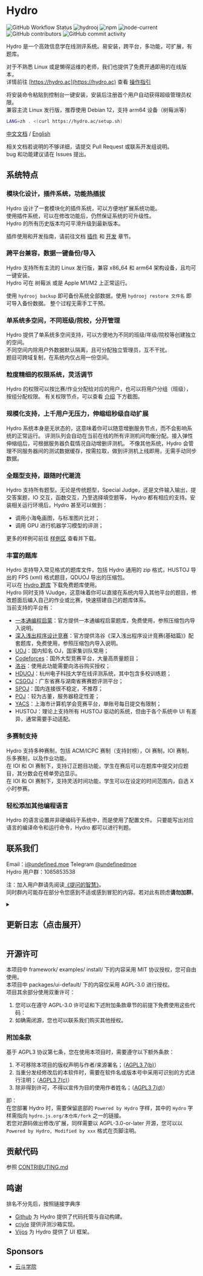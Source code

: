 # Hydro

![GitHub Workflow Status](https://img.shields.io/github/actions/workflow/status/hydro-dev/hydro/build.yml?branch=master)
![hydrooj](https://img.shields.io/npm/dm/hydrooj)
![npm](https://img.shields.io/npm/v/hydrooj?label=hydrooj)
![node-current](https://img.shields.io/node/v/hydrooj)
![GitHub contributors](https://img.shields.io/github/contributors/hydro-dev/Hydro)
![GitHub commit activity](https://img.shields.io/github/commit-activity/y/hydro-dev/Hydro)

Hydro 是一个高效信息学在线测评系统。易安装，跨平台，多功能，可扩展，有题库。

对于不熟悉 Linux 或是懒得运维的老师，我们也提供了免费开通即用的在线版本，  
详情前往 [https://hydro.ac](https://hydro.ac) 查看 [操作指引](https://hydro.ac/discuss/6172ceeed850d38c79ae18f9)  

将安装命令粘贴到控制台一键安装，安装后注册首个用户自动获得超级管理员权限。  
兼容主流 Linux 发行版，推荐使用 Debian 12，支持 arm64 设备（树莓派等）

```sh
LANG=zh . <(curl https://hydro.ac/setup.sh)
```

[中文文档](https://hydro.js.org/) / [English](./README-EN.md)  

相关文档若说明的不够详细，请提交 Pull Request 或联系开发组说明。  
bug 和功能建议请在 Issues 提出。  

## 系统特点

### 模块化设计，插件系统，功能热插拔

Hydro 设计了一套模块化的插件系统，可以方便地扩展系统功能。  
使用插件系统，可以在修改功能后，仍然保证系统的可升级性。  
Hydro 的所有历史版本均可平滑升级到最新版本。  

插件使用和开发指南，请前往文档 [插件](https://docs.hydro.ac/plugins/) 和 [开发](https://docs.hydro.ac/dev/typescript/) 章节。

### 跨平台兼容，数据一键备份/导入

Hydro 支持所有主流的 Linux 发行版，兼容 x86_64 和 arm64 架构设备，且均可一键安装。  
Hydro 可在 树莓派 或是 Apple M1/M2 上正常运行。

使用 `hydrooj backup` 即可备份系统全部数据，使用 `hydrooj restore 文件名` 即可导入备份数据。
整个过程无需手工干预。

### 单系统多空间，不同班级/院校，分开管理

Hydro 提供了单系统多空间支持，可以方便地为不同的班级/年级/院校等创建独立的空间。  
不同空间内除用户外数据默认隔离，且可分配独立管理员，互不干扰。  
题目可跨域复制，在系统内仅占用一份空间。

### 粒度精细的权限系统，灵活调节

Hydro 的权限可以按比赛/作业分配给对应的用户，也可以将用户分组（班级），按组分配权限。
有关权限节点，可以查看 [介绍](https://docs.hydro.ac/docs/) 下方截图。

### 规模化支持，上千用户无压力，伸缩组秒级自动扩展

Hydro 系统本身是无状态的，这意味着你可以随意增删服务节点，而不会影响系统的正常运行。
评测队列会自动在当前在线的所有评测机间均衡分配。接入弹性伸缩组后，可根据服务器负载情况自动增删评测机。
不像其他系统，Hydro 会管理不同服务器间的测试数据缓存，按需拉取，做到评测机上线即用，无需手动同步数据。

### 全题型支持，跟随时代潮流

Hydro 支持所有题型。无论是传统题型，Special Judge，还是文件输入输出，提交答案题，IO 交互，函数交互，乃至选择填空题等，
Hydro 都有相应的支持。安装相关运行环境后，Hydro 甚至可以做到：

- 调用小海龟画图，与标准图片比对；
- 调用 GPU 进行机器学习模型的评测；

更多的样例可前往 [样例区](https://hydro.ac/d/system_test/) 查看并下载。

### 丰富的题库

Hydro 支持导入常见格式的题库文件，包括 Hydro 通用的 zip 格式，HUSTOJ 导出的 FPS (xml) 格式题目，QDUOJ 导出的压缩包。  
可以在 [Hydro 题库](https://hydro.ac/d/tk/p) 下载免费题库使用。  
Hydro 同时支持 VJudge，这意味着你可以直接在系统内导入其他平台的题目，修改题面后编入自己的作业或比赛，快速搭建自己的题库体系。  
当前支持的平台有：  

- [一本通编程启蒙](https://hydro.ac/ybtbas.zip)：官方提供一本通编程启蒙题库，免费使用，参照压缩包内导入说明。
- [深入浅出程序设计竞赛](https://hydro.ac/srqc.zip)：官方提供洛谷《深入浅出程序设计竞赛(基础篇)》配套题库，免费使用，参照压缩包内导入说明。
- [UOJ](https://uoj.ac)：国内知名 OJ，国家集训队常用；
- [Codeforces](https://codeforces.com)：国外大型竞赛平台，大量高质量题目；
- [洛谷](https://www.luogu.com.cn)：使用此功能需要向洛谷购买授权；
- [HDUOJ](https://acm.hdu.edu.cn)：杭州电子科技大学在线评测系统，其中包含多校训练题；
- [CSGOJ](https://cpc.csgrandeur.cn)：广东省赛与湖南省赛赛题评测平台；
- [SPOJ](https://www.spoj.com)：国内连接很不稳定，不推荐；
- [POJ](https://poj.org)：较为古董，服务器稳定性差；
- [YACS](https://iai.sh.cn)：上海市计算机学会竞赛平台，单账号每日提交有限制；
- HUSTOJ：理论上支持所有 HUSTOJ 驱动的系统，但由于各个系统中 UI 有差异，通常需要手动适配。

### 多赛制支持

Hydro 支持多种赛制，包括 ACM/ICPC 赛制（支持封榜），OI 赛制，IOI 赛制，乐多赛制，以及作业功能。  
在 IOI 和 OI 赛制下，支持订正题目功能，学生在赛后可以在题库中提交对应题目，其分数会在榜单旁边显示。  
在 IOI 和 OI 赛制下，支持灵活时间功能，学生可以在设定的时间范围内，自选 X 小时参赛。  

### 轻松添加其他编程语言

Hydro 的语言设置并非硬编码于系统中，而是使用了配置文件。
只要能写出对应语言的编译命令和运行命令，Hydro 都可以进行判题。

## 联系我们

Email：i@undefined.moe
Telegram [@undefinedmoe](https://t.me/undefinedmoe)  
Hydro 用户群：1085853538  

注：加入用户群请先阅读[《提问的智慧》](https://github.com/ryanhanwu/How-To-Ask-Questions-The-Smart-Way/blob/main/README-zh_CN.md)。  
同时群内可能存在部分令您感到不适或感到冒犯的内容。若对此有顾虑**请勿加群**。

<details>
<summary><h2>更新日志（点击展开）</h2></summary>

## UI 4.54.1

- ui: 修复 view-transitions
- onlyoffice: 支持处理 PDF 文件
- ui: markdown 支持显示代码行号
- ui: 支持扩展 richmedia 功能
- ui: 支持嵌入优酷视频
- ui: 移除部分页面组件多余的横向滚动条

### Hydro 4.15.0 / UI 4.54.0

- core: 修复题解投票数量计算
- ui: 优化暗色模式 404 页图片
- ui: 点击展开编译信息
- ui: 修复比赛计分板关注用户
- core: ProblemModel.import: 支持 delSource 选项
- ui: 修复生成测试数据实时推送
- prom-client: 上报状态至控制台
- core: oauth: 支持固定用户名
- utils: 支持查找 nix 安装的 pm2
- ui: 优化比赛页题目导航
- ui: 弃用 monacoTheme 选项
- ui: markdown 编辑器支持暗色模式
- framework: 优化堆栈追踪
- core: oplog: 记录访问路径
- migrate: 加长超时时间
- vjudge: 修复 yacs 导致系统崩溃的问题
- sonic: 支持按题目 ID 搜索题目
- core: 修复导入用户时若含小组会覆盖原有小组设置的问题

### Hydro 4.14.1 / UI 4.53.2
- core: 修复分数泄露
- core: 优化错误堆栈
- core: UserModel.getListForRender: 支持额外字段
- core: ProblemModel.import: 合并参数为导入选项
- ui: 启用 view-transistions

### Hydro 4.14.0 / UI 4.53.1
- core: 修复能够越权查看隐藏题目的问题 [security]
- ui: 优化提交记录详情富文本展示
- ui: 支持头像缓存
- ui: 禁止文本越界显示
- vjudge: codeforces: 优化提交 ID 获取
- ui: 默认禁用 sentry
- core: 支持隐藏训练左侧用户栏
- core: cli: 支持 eval
- ui: 添加实验性 speculation rules 支持
- core: 修复训练参加人数计数

### Hydro 4.13.4 / UI 4.52.3
- framework: 修复 404 返回页
- ui: 优化用户权限页布局
- vjudge: codeforces: 优化 katex 显示
- core: cli: 修复 script 加载顺序
- install: 默认禁用 yarn 更新检查
- core: 添加 contest/edit 和 contest/del 钩子
- ui: 支持展开测试点详情
- core: 修复 IOI 赛制封榜
- core: 修复缓存文件不会删除的问题
- core: 导入题目时显示进度
- ui: 修复含空格标签的筛选

### Hydro 4.13.2 / UI 4.52.0
- a11y: 优化网页测性能测试输出顺序
- ui: 使用新 markdown 编辑器
- core: 优化计分板逻辑
- ui: 将缓存移至 IndexedDB
- core: 转写 migration 为服务
- ui: 优化 safari 浏览器兼容
- core: 修复题目 maintainer 字段
- judge: 支持 pretest 中使用文件 IO
- vjudge: codeforces: 添加检查是否提交成功

### Hydro 4.13.0 / UI 4.51.0
- ui: 添加 sentry
- core&ui: 支持显示当前编译器版本
- core: 数据库索引优化
- core: 文件复制使用软链接
- a11y: 添加性能测试工具
- utils: 支持识别大写文件扩展名
- ui: 优化下拉菜单样式
- core: 优化页面标题
- register: 支持从文件读取原 sourcemap
- ui: 修复站内消息推送
- ui: ranking 页面添加说明
- ui: 添加生成测试数据提示
- framework: 从 core 解离
- core: loader: 支持多 profile 切换
- ui: 修复比赛计分板选手组显示
- core: 重设比赛分数时自动重算分数

本版本同时引入下述插件 API 修改：

- 移除了 app/load/${category} 钩子
- 移除了 ctx.app (请使用 ctx.root)
- 移除了 ctx.options (请使用 ctx.root.config)
- serializer: 移除 showDisplayName 参数
- 移除了 loader.addScript, loader.addon 函数
- 移除了 Hydro.module.render (请使用 ctx.server.registerRenderer)
- 移除了 lib/paginate 和 lib/rank (请使用 db.paginate 和 db.ranked)

### Hydro 4.12.3 / UI 4.50.2
- core: 将 API 模块移入 service
- core: 比赛时提交被 hack 不触发整体重测
- core: 将添加 pid match 的逻辑移入搜索中
- ui: 修正 cssFilter
- judge: builtin: 维护 callback 顺序
- core: 优化邮件地址处理
- ui: 显示提交记录长度
- migrate: 支持仅为冲突用户设置随机邮件地址
- core&ui: 支持自动整理 hack 输入
- elastic: 优化模糊搜索
- ui: 修复客观题中多选题载入答案出错的问题
- core: 修复 hack 按钮

### Hydro 4.12.0 / UI 4.50.0
- core: 添加题目统计页
- core: 在记录详情页显示测评进度
- core: problem_list: 允许 hook 修改排序逻辑
- migrate: 添加 poj 支持
- core: api: 支持查询 rpInfo 与 avatarUrl
- ui: 允许禁用 timeago
- core: 修复 IOI(strict) 下取消成绩
- ui: 比赛计分板中高亮自己与关注的用户
- core: 修正比赛榜单 AC 量计算
- core: 禁止重测自测提交
- ui: 优化讨论编辑历史显示
- core: 登录/注册后返回当前的 UserContext
- core: 修复比赛计分板导出的 PERM_VIEW_DISPLAYNAME 检查
- ui: 修复 domain_user 选择框的默认值
- ui: 修复客观题加载上次答案
- core: 重置密码时自动禁用 2FA
- core: import: 题目包导入时支持导入题解和标程
- core: 性能优化和漏洞修复

### Hydro 4.11.2 / UI 4.49.8
- core: 支持给比赛题目设置分数倍率 (#765)
- workspace: 升级 ts 版本至 5.4.3
- core: ws: 处理 JSON 解析异常
- core: 允许向作业中上传文件 (#755)
- ui: 在比赛管理页显示赛题的题目标签
- judge: 修复部分情况下客观题返回结果异常的问题 (#770)
- ui: 在 `mdInline` 中禁用部分标签 (#767)
- core: 添加 R 语言和 cpp20 支持
- ui: 在评测记录页显示峰值耗时
- core: 修复比赛管理员无法查看代码的问题 (#764)
- judge: 提供 `hydrojudge terminal` 入口 (#725)
- core: 支持从 `/nix/store` 加载插件
- core: 添加 `contest/list` 钩子
- judge: vj4 支持
- ui: 修复评测设置面板 testlib 选择 (#762)
- fps-importer: 支持设置大小限制
- core: 添加 `PERM_VIEW_RECORD` 权限组 (#753)
- core: 修复未登录可以查看比赛公告的问题 (#756)
- ui: 允许使用 Enter 键提交 2FA (#752)
- core: 优化训练参与成员列表 (#750)
- core&ui: 其他性能优化和漏洞修复

### Hydro 4.11.0 / UI 4.49.6
- core: 升级至 cordis@3
- core: 优化 katex 处理
- core: 添加 monitor/collect 钩子
- judge: 修复 analysis
- judge: 修复独立评测机首次同步测试数据错误的问题
- migrate: 优化 hustoj 导入
- ui: 修复部分区域 katex 错误渲染的问题

### Hydro 4.10.7 / UI 4.49.5
- core: 优化比赛成绩版按照小组筛选
- core: inject -> injectUI
- core: 修复一处内存泄漏
- ui: 支持 `/record?nopush=1`
- judge: 修复错误的测试数据被缓存的问题 (#726)
- judge: 比赛时不显示 `RuntimeError` 详情
- core: 比赛中题目文件跳过 PERM_VIEW_PROBLEM 检查

### Hydro 4.10.5 / UI 4.49.4

- judge: 性能优化 (thanks @criyle)
- utils: 解离 @hydrooj/register
- core: 对客观题禁用测试点数量检查
- core: 登入时切换 sessionId
- core: 优化 require hook
- core: 修复高并发下用户创建失败问题
- prom-client: 支持推送至 pushgateway
- core&ui: 压缩评测列表页 ws 传输
- utils: 优化测试点识别
- ui: 移除 serializer 函数
- core: 添加 SettingService
- fps: 支持 `[md]` 标签
- vjudge: codeforces: 添加频率限制
- migrate: hustoj: 支持 remote_oj 字段
- core: 其他漏洞修复

### Hydro 4.10.3 / UI 4.49.3

- core: 修复返回状态码异常的问题
- core: 同步排名页行为
- install: 不再预装 pascal 编译器
- judge: 处理心跳包
- core: judge: 优化任务分配
- judge: 优化缓存管理
- core: contest_export_ghost: 当队伍不参与排名时导出星号开头的队伍名
- ui: 修复 monaco 粘贴动作
- ui: 支持批量粘贴用户/题号

### Hydro 4.10.0 / UI 4.49.0

新功能：
- core&ui&judge: 支持从网页端生成测试数据
- vjudge: 添加 yacs 支持
- core: 支持 /record?all=1
- core&ui: 在 ACM 赛制下隐藏测试点详情
- onsite-toolkit: 支持基于IP地址登录
- core&ui: 支持在网页端重命名文件
- core&judge: 允许在单个连接中同时分发多个任务

优化与修复：
- core: 优化文件名过滤
- utils: 优化测试数据匹配逻辑
- install: caddy 默认开启压缩
- ui: 补全部分翻译
- install: 默认使用 mongodb6
- core: 提交记录页性能优化
- judge: 更新 testlib 版本
- core: install: 支持 strip
- ui: 升级最低支持目标为 chrome65
- core: 优化搜索题目时显示的题目数量
- core: 修复 0 分提交记录不会显示在乐多赛排行榜的问题
- core: 修复比赛题面中 file:// 替换
- core: discussion: 校验 vnode 输入
- core: 移除默认 mongo connection options
- ui: 错误页回显名称
- ui: 修复未登录时跨域 WebSocket 连接出错的问题
- core: 修复删除域导致 pinnedDomains 重复的问题
- migrate: hustoj: 处理旧版本系统题目无来源字段的问题
- migrate: 修复 UOJ 迁移脚本
- ui: 修复 reactions 组件
- core: 校验 referer
- core: 修复气球发放
- 其他漏洞修复与性能优化

### Hydro 4.9.26 / UI 4.48.26
- core: 修复创建题目设置难度异常的问题
- core: 优化 document 索引
- core&ui: 比赛气球功能
- core&ui: clarification
- core: 修复 webauthn
- import: add HOJ support
- judge: address space limit (beta)
- install: 支持使用环境变量指定安装区域
- ui: 修复登录时用户不存在错误
- core: 修复登录重定向

### Hydro 4.9.25 / UI 4.48.25
- core: 修复忘记密码邮件发送速率限制
- core: 修复比赛讨论
- ui: 修复题目编辑页子算法标签选择
- utils: 修复 input1.txt 测试点识别
- core: 提交列表：不在第一页时禁用实时推送
- judge: 优化 exitcode 识别
- core: 修复比赛题目提交页边栏
- fps-importer: 修复 remote_oj 字段识别
- ui: 修复使用独立 socketUrl 时 cookie 传入
- vjudge: 更新 csgoj 题面爬取
- vjudge: hduoj 支持

### Hydro 4.9.23 / UI 4.48.23
- migrate: hustoj: 导入时忽略不存在的图片
- core: oauth: 使用 OpenID 进行账号关联
- core: 支持根据显示名搜索用户
- core: 支持根据题目难度搜索题目
- ui: 优化首页比赛作业过滤逻辑
- core: 优化测试点识别
- ui: 禁用自测输入的拼写检查

### Hydro 4.9.22 / UI 4.48.22
- ui: 在线IDE：添加设置页面
- core: 导出题目时添加难度信息
- ui: 修复特定情况下 markdown 标签补全出错的问题
- import-qduoj: 检查 pid 合法性
- core: 排序作业列表
- ui: 修复讨论编辑显示
- core: 导出 pwsh 函数
- vjudge: codeforces: 修复比赛 921 爬取异常

### Hydro 4.9.21 / UI 4.48.21
- core: 修复 strictioi 比赛计分
- ui: 修复已参加训练列表显示
- core: 在比赛开始前禁用计分板
- ui: 在添加用户到域的时候隐藏 default 和 guest 选项
- core: 允许管理员筛选所有小组
- ui: 修复语言过滤（#598）
- ui: 修复讨论 reaction

### Hydro 4.9.20 / UI 4.48.20
- vjudge: 修复 Codeforces 提交结果获取
- core: 优化系统自检功能
- vjudge: 支持 detail 设置（#582）
- ui: 禁用视频自动播放
- install: 支持安装时自动从 UOJ 导入数据
- ui: 修复 preferredPrefix 功能异常的问题

### Hydro 4.9.19 / UI 4.48.19
- core: 修复比赛代码导出功能无法处理选手提交的二进制文件的问题
- core: 修复比赛管理显示用户参与排名状态
- core&ui: 支持按小组筛选比赛/作业
- core: 显示 spj 编译超时等详情信息
- core&ui: 导入题目：支持重新整理题号
- core: loader: 添加 git 集成
- install: 添加 k3s 安装样例
- core: 默认仅使用小写文件名
- ui: 在比赛中忽略记住的客观题答案
- core: 移除 langs.domain 选项
- core: 修复修改邮箱后旧邮箱仍被占用的问题
- ui: 部分样式修复

### Hydro 4.9.18 / UI 4.48.18
- ui: 客观题：支持记住上次选择的答案并添加快速跳题
- core: 使用 $HOME/.hydro 存储临时文件
- core: import: 导入时检查 pid 是否合法
- ui: 添加 validAs 相关语言自测支持
- ui: 修复灵活时间模式下比赛进度条显示
- core: 优化导入用户识别
- ui: 记住编辑器字体大小
- core: 支持按标签搜索题目

### Hydro 4.9.17 / UI 4.48.17
- core&ui: 比赛成绩表和训练支持基于组过滤
- judge: 添加并行优先级处理
- core: 为域设置操作添加操作日志
- core: storage: 保存文件时避开 -_ 等字符
- core: 修复评测记录列表页过滤 Waiting 提交不生效的问题
- ui: 修复 Typescript Language Service 工作异常的问题
- ui: 添加域快速导航开关
- core: 添加 PERM_VIEW_HIDDEN_CONTEST 与 PERM_VIEW_HIDDEN_HOMEWORK 权限
- ui: 翻译优化
- core: langs: 添加 validAs 选项
- migrate: 添加 UOJ 支持
- core&ui: 其他漏洞修复和优化

### Hydro 4.9.15 / UI 4.48.15
- ui: 客观题：允许多行答案
- core: 修复 pinnedDomains 无法修改的问题
- install: 调大默认限制
- ui: 优化比赛弹窗通知
- core: 修复比赛选手管理页时间计算
- core: cli: 题目导出时生成默认题目 ID
- core: dump: 支持 --dbOnly 参数
- core: 用户导入: 重复信息检查
- ui: 更改默认版权信息
- core: 支持训练基于置顶等级排序
- ui: 模板热重载

### Hydro 4.9.13 / UI 4.48.13
- fps-import: 支持处理远端评测题目
- vjudge: 添加 VERDICT.WAITING 属性
- ui: 优化测试数据自动识别
- vjudge: 添加一本通编程启蒙支持
- ui: 添加 `problemset/download` 钩子
- ui: 在打印模式下隐藏部分控件
- core: addon create 使用符号链接
- ui: 评测记录页面显示代码行号
- core: 支持从解压的题目文件夹导入题目
- core: setJudge 时添加 PRIV_UNLIMITED_ACCESS

### Hydro 4.9.12 / UI 4.48.12
- core: 修复比赛中讨论不会随比赛删除的问题
- vjudge: codeforces: 更新登陆检查逻辑
- ui: 在题目提交页面显示提示
- core: 更新用户缓存
- core: 强制终止不回应心跳包的 Websocket 连接
- core: 设置导入题目的默认 tag
- core: 默认禁用 Python2
- core: 支持重排序导航栏
- ui: 修复部分情况下进入编辑模式按钮不生效的问题
- core: 添加 hydrooj patch 功能
- core: 允许查看作业中自己的提交
- core: 其他漏洞修复

### Hydro 4.9.8 / UI 4.48.11
- core: 修复 strictioi 下的计分板显示问题
- core: 允许普通用户查看比赛讨论
- core: 启动时自动建立静态资源文件夹
- core: 允许使用其他 UI 模块
- judge: 修复文件 IO 题目输出重定向的问题
- core: 不再向 Guest 用户分配 sessionId
- judge: 修复提交答案题

### Hydro 4.9.7 / UI 4.48.10
- ui: websocket: 添加心跳包
- judge: 修复客观题和文件 IO 题提交
- judge: 添加 compile_time_limit 选项
- core: 添加 kotlin 和 pypy3 预设
- ui: scoreboard: 支持自动更新
- core: contest: 封榜后允许管理员查看实时分数
- judge: 支持按题目设置语言时空限制倍率
- install: 支持自动导入 hustoj 数据
- install: 支持指定安装源
- core: 支持从 npmjs 自动安装插件
- core&ui: 漏洞修复
- judge: 设置最低评测优先级
- core: 修复部分赛制下封榜时仍能查看提交列表的问题

### Hydro 4.9.0 / UI 4.48.0
- core: 优化讨论鉴权
- judge: 优化统一回调评测状态回显
- judge: 移除 `processTestdata` 步骤
- judge: 客观题子任务分数回显
- core: 压平测试数据结构
- core: rp: 修复比赛分数
- core&ui: 首次使用 OAuth 时要求设置密码
- ui: 评测设置 UI 升级
- install: 根据系统内存调整 wtCacheSize
- ui: 加载速度优化
- core: 检测域 ID 大小写
- ui: 导航栏域索引
- ui: 支持按权限组过滤作业/比赛
- judge: 将 Javascript 默认解释器设置为 node
- judge: 修复删除未评测完成的题目导致评测队列卡死的问题

### Hydro 4.8.0 / UI 4.47.6
- core: 升级至 mongodb@5
- ui: 评测详情中显示子任务得分
- core: 修复测试数据文件名以空格开头导致操作异常的问题
- dev: 升级 devcontainer 环境
- ui: 优化 IDE 页面布局
- ui: 使用 cordis 进行生命周期管理（移除旧 bus）
- blog: 移动功能到独立的 `@hydrooj/blog` 插件
- core: 支持动态设置
- judge: 性能模式（关闭单点回调）
- ui: 支持为作业设置维护者
- core: 放行提交答案题至提交语言白名单
- import-qduoj: 修复空标签导致无法导入的问题
- ui: 精简 serviceworker 逻辑
- ui: 修复训练计划加入失败的问题
- core: 简化 user 返回字段列表
- core&ui: contest.rule.ioi.strict
- 其他漏洞修复和体验优化

### Hydro 4.7.3 / UI 4.47.3
- core: 修复无输入自测
- core: 修复 endpointForUser 域名不一致导致的 token 无效问题
- core: 移除 isBinaryFile 检查
- core: 修复 allowViewCode 设置
- core: cli: 优先使用 mongosh
- workspace: 提供 `@hydrooj/eslint-config` 包
- 其他漏洞修复和体验优化

### Hydro 4.7.2 / UI 4.47.2
- core: 修复提交答案题
- ui: 修复作业页面编辑与删除操作
- vjudge: 适配 codeforces 新接口
- core: 过滤空 `$set` 操作
- ui: domain_dashboard 页显示域创建者
- judge: 修复 hack
- core: 提交时检查所选语言是否存在

### Hydro 4.7.0 / UI 4.47.0
- core: 支持检测导致启动卡死的问题
- core: 修复特定情况下 rating 信息无法写入的问题
- core: 添加更多 validator 字段类型支持，移除旧版 validator
- core&ui: 支持 CORS
- ui: 支持模块懒加载
- ui: 修复邮箱登录
- ui: 修复站内信显示异常的问题
- vjudge: luogu: 修复登录
- judge: 修复客观题部分题目未答导致评测出错的问题
- core: `ConnectionHandler` 支持 `@subscribe(event)`
- util: 修复 `Message.sendNotification` 格式化异常的问题
- core: 数据库优化
- core: 校验用户头像
- judge: 移除 onDestory 钩子，使用 disposables 替代
- ui: 优化资源加载

### Hydro 4.6.0 / UI 4.46.0
- core&ui: 添加 webauthn 支持
- ui: 修复题解投票
- ui: 优化比赛详情页布局
- ui: 修复快捷搜索中评测记录链接
- core: 添加 `Types.ArrayOf()` 支持
- ui: 修复侧栏预览保存
- core: 添加 CookieDomain 设置
- ui: 修复 dev 模式下页面无限刷新的问题
- vjudge: 提供 BasicFetcher 组件
- core: DomainModel 缓存
- core&ui: 其他漏洞修复

### Hydro 4.5.2 / UI 4.45.1
- core: 添加乐多赛支持
- vjudge: 移除 puppeteer 相关依赖
- judge: 修复客观题未设置答案导致评测结果不返回的问题
- ui: 默认移除首页右侧搜索模块
- ui: 添加站内头像上传模块
- core: 允许比赛创建者查看隐藏的计分板
- core: 讨论更改为按照创建时间排序
- ui: 修复题解投票回显
- core: 修复找回密码链接合成错误的问题
- judge: 修复文件 IO 题目编译输出限制过小的问题
- core: 修复 `%` 作为关键词会导致题目搜索出错的问题
- core: 修复比赛题目列表下方提交记录模块不显示的问题
- ui: 修复讨论区部分表情预设 ID 和实际图像不匹配的问题
- install: 默认设置 vm.swappiness=1 以提高性能
- ui: 允许普通用户在设置了查询条件时按页翻阅评测记录
- ui: 提交记录列表添加取消成绩按钮
- core: 修复特定情况下访问日志无法记录的问题
- workspace: 支持 pnpm
- workspace: 移除 mocha
- core: 支持使用形如 `handler/before/Name#method` 的筛选
- judge: 性能优化
- ui: 评测记录列表点击重测时页面不再刷新

### Hydro 4.5.1 / UI 4.45.0
- ui: 支持全局快捷搜索
- core: problem_list: 支持 limit 参数
- core: 精简默认讨论节点列表
- core: validator: 双汉字也被认为是合法用户名
- judge: objective: 支持多答案题目
- core: problemStat: 忽略已取消成绩的提交
- ui: 修复讨论编辑 Ctrl+Enter 快捷键
- ui: 修复锁定讨论主题功能
- core: 优化作业鉴权设置
- core: 封榜功能修复
- ui: contest: 允许手动管理参赛人员
- ui: contest: 支持赛时广播消息提醒
- ui: 其他漏洞修复和性能优化

### Hydro 4.5.0 / UI 4.44.0
- fps: 修复题目中含空文件导致导入失败的问题
- core: 封禁用户时支持附加理由
- vjudge: codeforces: 跳过无法访问的 1769 和 1772 比赛
- ui: 收藏题目操作不再触发页面刷新
- core: 重测时检查题目配置文件有效性
- core: 退出时自动清理临时文件
- core: 禁止使用 . 作为文件名
- import-qduoj: 跳过不合法的题目
- core: 修复提交答案题的比赛代码导出
- judge: 添加 stdioLimit 项
- ui: 修复 message.FLAG_ALERT 显示
- core: training 可上传文件
- ui: 优化比赛导航栏
- ui: 比赛成绩表支持关注队伍
- core: 允许克隆比赛/作业
- ui: 比赛编辑页面添加功能入口
- core: 支持打星参赛
- core: 整题重测时跳过已取消成绩的提交

### Hydro 4.4.5 / UI 4.43.0
- core: 修复比赛基于 ID 搜索题目的功能
- judge: 修复 testlib 错误信息显示异常的问题
- sandbox: 提高默认 stdio 限制
- core: 修复讨论历史记录异常的问题
- core: 优化每日任务的运行速度
- core: 用户详情页支持显示用户近期参加的比赛/作业
- judge: 将 Bash 添加到预设语言列表
- vjudge: 在 cli 模式下跳过加载
- lsp: 修复了自动补全的提示，可能需要手动更新后生效
- judge: 优化 diff 输出
- install: 默认使用 mongodb uri 作为数据库连接方式
- ui: 在用户背景加载失败时 fallback 到默认背景
- 文件路径更改为大小写敏感。
- 在前端插件中支持使用 `import { ... } from '@hydrooj/ui-default'` 引入内置库。
- `ctx.inject('Notification')` 支持插入多行文本。

### 4.4.3
- core: 优化了比赛计分板页面的性能
- core: 导入用户时支持指定用户所属小组和学校
- core&ui: 其他漏洞修复和性能优化
- 添加了 `UserModel.getListForRender(domainId, uids)` 方法。
- 添加 `IHandler.response.pjax` 属性。

### 4.4.0
- core: 移除了 Problem.assign
- core: 修复了比赛结束后，若题目仍处于隐藏状态，无法查看代码的问题
- ui: 修复了 IE 浏览器端页脚的显示
- judge: 修复 lemon checker 异常退出导致题目计分为 0 的问题
- ui: 优化管理端的 Firefox 兼容性警告
- ui: 优化 fps 题目导入后的显示
- ui: 修复 IE 浏览器显示语言识别的问题
- install: 检测已安装的宝塔环境并抛出不兼容警告
- ui: 优化部分错误提示
- migrate: 性能优化
- vjudge: 修复 Codeforces 提交记录爬取异常的问题
- `ProblemModel.getList()` 移除了 group 参数，后续参数前移
- `cordis` 升级至 2.6

### 4.3.2
- 修复评测详情页面在特定情况下不会即时更新的问题
- 将 testlib spj 的错误返回至用户侧
- 修复题目文件无法从管理员侧预览的问题

### 4.3.1
- 终止对 NodeJS <14 的支持
- ui: api: 更新了 API Workbench
- judge: 移除环境变量中 \r，添加 Python Packages 说明
- ui: 修改了部分推荐链接
- prom-client: 记录 EventEmitter 信息
- core: contest: 支持导出比赛信息为 Ghost 格式
- core: contest: 优化比赛中提交量和通过量的计算
- core: contest: 封榜时显示 Pending 提交
- judge: 修复客观题未设置答案导致评测跳过的问题
- core: 优化 CsrfTokenError 和 DomainNotFoundError 回显
- core: server: 捕获 WebSocket 错误
- core: validator: 修复可以发送空站内消息的问题
- 其他漏洞修复和性能优化
- 在题目详情页中，Scratchpad.store 可从 Window 上公开访问

### 4.3.0
- 安装时自动安装 Caddy 配置反向代理监听 80 端口。
- 支持使用 `hydrooj install <src>` 和 `hydrooj uninstall <name>` 快速管理插件。
- 在 管理域 -> 编辑域资料 处添加了语言选择的自动补全。
- 支持在 OI 赛制下查看自己已提交的代码。
- import-qduoj：支持导入 SPJ 题目。
- fps-importer：适配 FPS 文件 1.4 版本。
- 其他漏洞修复和体验优化。
- 支持使用 `ctx.i18n.load(lang, Record<string, string>)` 加载翻译文件。
- 支持 `ctx.withHandlerClass(name, callback)` 获取类原型。
- prom-client: 支持自定义 ConnectionHandler 上报分类。
- 将 Handler.ctx 移动至 Handler.context，新的 Handler.ctx 为 PluginContext。

</details>

## 开源许可

本项目中 framework/ examples/ install/ 下的内容采用 MIT 协议授权，您可自由使用。  
本项目中 packages/ui-default/ 下的内容仅采用 AGPL-3.0 进行授权。  
项目其余部分使用双重许可：

1. 您可以在遵守 AGPL-3.0 许可证和下述附加条款章节的前提下免费使用这些代码：  
2. 如确需闭源，您也可以联系我们购买其他授权。

### 附加条款

基于 AGPL3 协议第七条，您在使用本项目时，需要遵守以下额外条款：

1. 不可移除本项目的版权声明与作者/来源署名；（[AGPL3 7(b)](LICENSE#L356)）
2. 当重分发经修改后的本软件时，需要在软件名或版本号中采用可识别的方式进行注明；（[AGPL3 7(c)](LICENSE#L360)）
3. 除非得到许可，不得以宣传为目的使用作者姓名；（[AGPL3 7(d)](LICENSE#364)）

即：  
在您部署 Hydro 时，需要保留底部的 `Powered by Hydro` 字样，其中的 `Hydro` 字样需指向 `hydro.js.org/本仓库/fork` 之一的链接。  
若您对源码做出修改/扩展，同样需要以 AGPL-3.0-or-later 开源，您可以以 `Powered by Hydro, Modified by xxx` 格式在页脚注明。  

## 贡献代码

参照 [CONTRIBUTING.md](CONTRIBUTING.md)

## 鸣谢

排名不分先后，按照链接字典序  

- [Github](https://github.com/) 为 Hydro 提供了代码托管与自动构建。  
- [criyle](https://github.com/criyle) 提供评测沙箱实现。  
- [Vijos](https://github.com/vijos/vj4) 为 Hydro 提供了 UI 框架。  

## Sponsors

- [云斗学院](https://www.yundouxueyuan.com)
